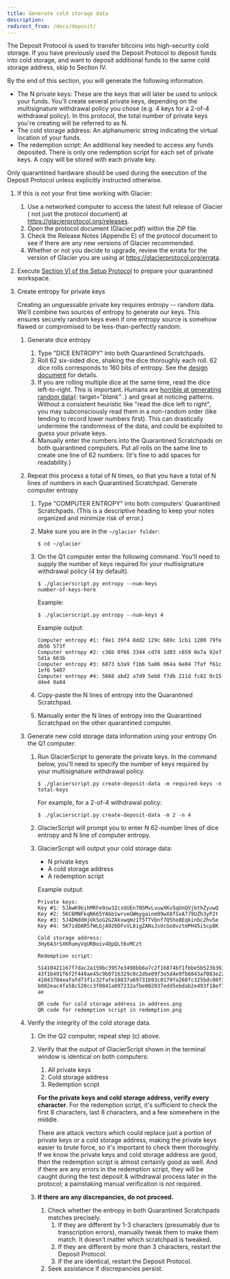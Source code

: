 ```yaml
---
title: Generate cold storage data
description:
redirect_from: /docs/deposit/
---
```


The Deposit Protocol is used to transfer bitcoins into high-security cold storage. If you have previously used the
Deposit Protocol to deposit funds into cold storage, and want to deposit
additional funds to the same cold storage address, skip to Section IV.

By the end of this section, you will generate the following information.

* <span class="danger">The N private keys</span>: These are the keys that will later
be used to unlock your funds. You'll create several private keys, depending on the
multisignature withdrawal policy you chose (e.g. 4 keys for a 2-of-4 withdrawal
policy). In this protocol, the total number of private keys you're creating will be
referred to as N.
* <span class="warning">The cold storage address</span>: An alphanumeric
string indicating the virtual location of your funds.
* <span class="warning">The redemption script</span>: An additional key
needed to access any funds deposited. There is only one redemption script for
each set of private keys. A copy will be stored with each private key.

Only quarantined hardware should be used during the execution of the Deposit
Protocol unless explicitly instructed otherwise.

1. If this is not your first time working with Glacier:
    1. Use a networked computer to access the latest full release of Glacier
    ( not just the protocol document) at https://glacierprotocol.org/releases.
    2. Open the protocol document (Glacier.pdf) within the ZIP file.
    3. Check the Release Notes (Appendix E) of the protocol document to see if
    there are any new versions of Glacier recommended.
    4. Whether or not you decide to upgrade, review the errata for the version
    of Glacier you are using at https://glacierprotocol.org/errata.
2. Execute [Section VI of the Setup Protocol](/setup/quarantined-workspace/) to
prepare your quarantined workspace.
3. Create entropy for private keys

    Creating an unguessable private key requires
    entropy -- random data. We'll combine two sources of entropy to generate
    our keys. This ensures securely random keys even if one entropy source is
    somehow flawed or compromised to be less-than-perfectly random.

    1. Generate dice entropy
        1. Type "DICE ENTROPY" into both Quarantined Scratchpads.
        2. Roll 62 six-sided dice, shaking the dice thoroughly each roll.
        62 dice rolls corresponds to 160 bits of entropy. See the
        [design document](../design-doc/overview.md) for details.
        3. If you are rolling multiple dice at the same time, read the
        dice left-to-right. This is important. Humans are
        [horrible at generating random data](http://journals.plos.org/plosone/article?id=10.1371/journal.pone.0041531){: target="_blank" ._}
        and great at noticing patterns. Without a consistent heuristic like
        "read the dice left to right", you may subconsciously read them in a
        non-random order (like tending to record lower numbers first).
        This can drastically undermine the randomness of the data, and could be
        exploited to guess your private keys.
        4. Manually enter the <span class="danger">numbers</span> into the
        Quarantined Scratchpads on both quarantined computers. Put all rolls on
        the same line to create
        <span class="danger">one line of 62 numbers</span>. (It's fine to add
        spaces for readability.)

    2. Repeat this process a total of N times, so that you have a total of
    <span class="danger">N lines of numbers</span> in each Quarantined Scratchpad.
    Generate computer entropy    
        1. Type "COMPUTER ENTROPY" into both computers' Quarantined Scratchpads.
        (This is a descriptive heading to keep your notes organized and minimize
        risk of error.)
        2. Make sure you are in the `~/glacier folder`:
            ```
            $ cd ~/glacier
            ```
        3. On the Q1 computer enter the following command. You'll need to supply
        the number of keys required for your multisignature withdrawal policy
        (4 by default).
            ```
            $ ./glacierscript.py entropy --num-keys
            number-of-keys-here
            ```

            Example:
            ```
            $ ./glacierscript.py entropy --num-keys 4
            ```
            Example output:

            ```
            Computer entropy #1: f8e1 39f4 8dd2 129c 689c 1cb1 1280 79fe db56 573f
            Computer entropy #2: c36b 0f66 3344 cd74 1d03 c659 0e7a 92e7 5d1a 663b
            Computer entropy #3: 6873 b3a9 f1b6 5a06 064a 6e84 7faf f61c 1ef6 5407
            Computer entropy #4: 5668 abd2 a7d9 5eb8 f7db 211d fc82 0c15 d4e4 0a04
            ```
        4. Copy-paste the <span class="danger">N lines of entropy</span> into the
        Quarantined Scratchpad.
        5. Manually enter the <span class="danger">N lines of entropy</span>
        into the Quarantined Scratchpad on the other quarantined computer.


    3. Generate new cold storage data information using your entropy
    On the Q1 computer:
        1. Run GlacierScript to generate the private keys.
        In the command below, you'll need to specify the number of keys required
        by your multisignature withdrawal policy.
            ```
            $ ./glacierscript.py create-deposit-data -m required-keys -n total-keys
            ```
            For example, for a 2-of-4 withdrawal policy:
            ```
            $ ./glacierscript.py create-deposit-data -m 2 -n 4
            ```
        2. GlacierScript will prompt you to enter N 62-number lines of dice entropy and N line of computer entropy.
        3. GlacierScript will output your cold storage data:
            * N private keys
            * A cold storage address
            * A redemption script

            Example output:
            ```
            Private keys:
            Key #1: 5JAwK9bihMRFe9zw32csUUEn7N5MvLvuwXKv5qUnQVjbthZyuwQ
            Key #2: 5KC6MNFkqN665YAbb1wrveGWmygainm99wX8fSxA779UZh3yP2t
            Key #3: 5J4DNddHjUkSoG2GZAkxwqmz1T5TTVbnf7Q5ho8Eqkinbc2hvSe
            Key #4: 5K7idDARSfWLGjA926DFvVL8igZANsJsUcGo8vztmPH45iScp8K

            Cold storage address:
            3Hy6A3rSXKRumyVqURBoiv4QpQLt6vMCzt

            Redemption script:

            51410421167f7dac2a159bc3957e3498bb6a7c2f16874bf1fbbe5b523b3632d2c0c
            43f1b491f6f2f449ae45c9b0716329c0c2dbe09f3e5d4e9fb6843af083e222a70a4
            41043704eafafd73f1c32fafe10837a69731b93c0179fa268fc325bdc08f3bb3056
            b002eac4fa58c520cc3f0041a097232afbe002037edd5ebdab2e493f18ef19e9052
            ae

            QR code for cold storage address in address.png
            QR code for redemption script in redemption.png
            ```
    4. Verify the integrity of the cold storage data.
        1. On the Q2 computer, repeat step (c) above.
        2. Verify that the output of GlacierScript shown in the terminal
        window is identical on both computers:
            1. <span class="danger">All private keys</span>
            2. <span class="warning">Cold storage address</span>
            3. <span class="warning">Redemption script</span>

            **For the private keys and cold storage address, verify every
            character**. For the redemption script, it's sufficient to check
            the first 8 characters, last 8 characters, and a few somewhere in
            the middle.

            There are attack vectors which could replace just a portion of private
            keys or a cold storage address, making the private keys easier to brute
            force, so it's important to check them thoroughly. If we know the private keys
            and cold storage address are good, then the redemption script is almost
            certainly good as well. And if there are any errors in the redemption script,
            they will be caught during the test deposit & withdrawal process later in the
            protocol; a painstaking manual verification is not required.

        3. **If there are any discrepancies, do not proceed.**
            1. Check whether the entropy in both Quarantined Scratchpads matches
            precisely.
                1. If they are different by 1-3 characters (presumably due to
                transcription errors), manually tweak them to make them match.
                It doesn't matter which scratchpad is tweaked.
                2. If they are different by more than 3 characters, restart the
                Deposit Protocol.
                3. If the are identical, restart the Deposit Protocol.
            2. Seek assistance if discrepancies persist.
